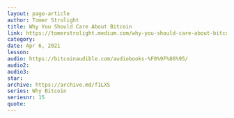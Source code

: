 ```yaml
---
layout: page-article
author: Tomer Strolight
title: Why You Should Care About Bitcoin
link: https://tomerstrolight.medium.com/why-you-should-care-about-bitcoin-97e493879423
category: 
date: Apr 6, 2021
lesson: 
audio: https://bitcoinaudible.com/audiobooks-%F0%9F%86%95/
audio2: 
audio3: 
star: 
archive: https://archive.md/f1LXS
series: Why Bitcoin
seriesnr: 15
quote: 
---
```

